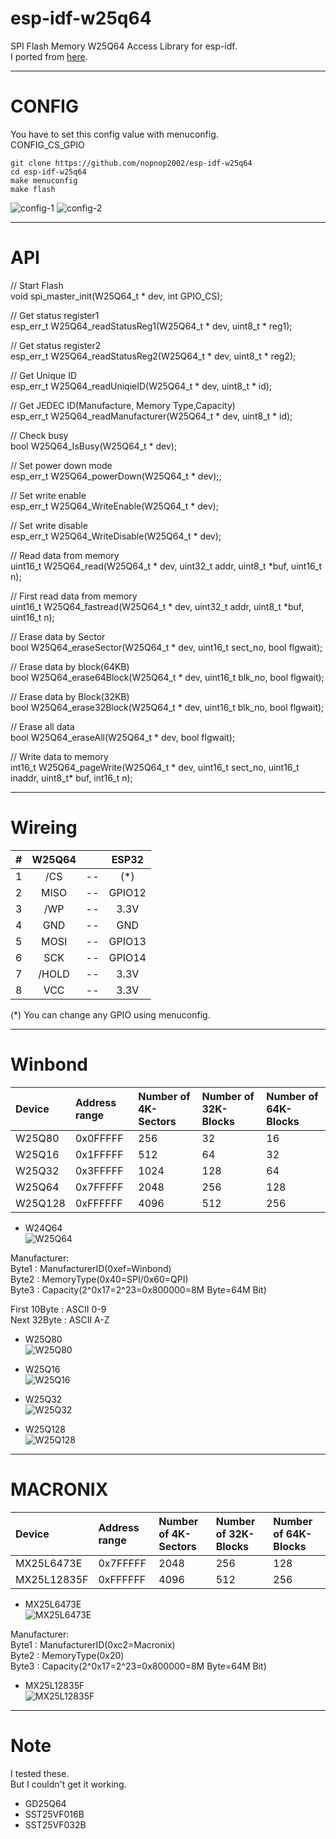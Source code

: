 # esp-idf-w25q64
SPI Flash Memory W25Q64 Access Library for esp-idf.   
I ported from [here](https://github.com/Tamakichi/Arduino-W25Q64).   

---

# CONFIG
You have to set this config value with menuconfig.   
CONFIG_CS_GPIO   

```
git clone https://github.com/nopnop2002/esp-idf-w25q64
cd esp-idf-w25q64
make menuconfig
make flash
```

![config-1](https://user-images.githubusercontent.com/6020549/59921481-bd014f00-9468-11e9-9e7a-0f2c74c8cca5.jpg)
![config-2](https://user-images.githubusercontent.com/6020549/59921484-becb1280-9468-11e9-994b-9b9e1e9edae6.jpg)

---

# API

// Start Flash  
void spi_master_init(W25Q64_t * dev, int GPIO_CS);  

// Get status register1  
esp_err_t W25Q64_readStatusReg1(W25Q64_t * dev, uint8_t * reg1);  

// Get status register2  
esp_err_t W25Q64_readStatusReg2(W25Q64_t * dev, uint8_t * reg2);  

// Get Unique ID  
esp_err_t W25Q64_readUniqieID(W25Q64_t * dev, uint8_t * id);  

// Get JEDEC ID(Manufacture, Memory Type,Capacity)  
esp_err_t W25Q64_readManufacturer(W25Q64_t * dev, uint8_t * id);  

// Check busy  
bool W25Q64_IsBusy(W25Q64_t * dev);  

// Set power down mode  
esp_err_t W25Q64_powerDown(W25Q64_t * dev);;  

// Set write enable  
esp_err_t W25Q64_WriteEnable(W25Q64_t * dev);  

// Set write disable  
esp_err_t W25Q64_WriteDisable(W25Q64_t * dev);  

// Read data from memory  
uint16_t W25Q64_read(W25Q64_t * dev, uint32_t addr, uint8_t *buf, uint16_t n);   

// First read data from memory  
uint16_t W25Q64_fastread(W25Q64_t * dev, uint32_t addr, uint8_t *buf, uint16_t n);  

// Erase data by Sector  
bool W25Q64_eraseSector(W25Q64_t * dev, uint16_t sect_no, bool flgwait);  

// Erase data by block(64KB)  
bool W25Q64_erase64Block(W25Q64_t * dev, uint16_t blk_no, bool flgwait);  

// Erase data by Block(32KB)  
bool W25Q64_erase32Block(W25Q64_t * dev, uint16_t blk_no, bool flgwait);  

// Erase all data  
bool W25Q64_eraseAll(W25Q64_t * dev, bool flgwait);  

// Write data to memory  
int16_t W25Q64_pageWrite(W25Q64_t * dev, uint16_t sect_no, uint16_t inaddr, uint8_t* buf, int16_t n);  

---

# Wireing  

|#|W25Q64||ESP32|
|:-:|:-:|:-:|:-:|
|1|/CS|--|(*)|
|2|MISO|--|GPIO12|
|3|/WP|--|3.3V|
|4|GND|--|GND|
|5|MOSI|--|GPIO13|
|6|SCK|--|GPIO14|
|7|/HOLD|--|3.3V|
|8|VCC|--|3.3V|

(*) You can change any GPIO using menuconfig.   

---

# Winbond

|Device|Address range|Number of 4K-Sectors|Number of 32K-Blocks|Number of 64K-Blocks|
|:---|:---|:---|:---|:---|
|W25Q80|0x0FFFFF|256|32|16|
|W25Q16|0x1FFFFF|512|64|32|
|W25Q32|0x3FFFFF|1024|128|64|
|W25Q64|0x7FFFFF|2048|256|128|
|W25Q128|0xFFFFFF|4096|512|256|

- W24Q64   
![W25Q64](https://user-images.githubusercontent.com/6020549/81382272-16d63a80-9149-11ea-90b3-aef92642914f.jpg)

Manufacturer:  
Byte1 : ManufacturerID(0xef=Winbond)  
Byte2 : MemoryType(0x40=SPI/0x60=QPI)  
Byte3 : Capacity(2^0x17=2^23=0x800000=8M Byte=64M Bit)  

First 10Byte : ASCII 0-9  
Next 32Byte : ASCII A-Z  

- W25Q80   
![W25Q80](https://user-images.githubusercontent.com/6020549/81382267-1342b380-9149-11ea-88bc-bc7cd07501a4.jpg)

- W25Q16   
![W25Q16](https://user-images.githubusercontent.com/6020549/81382295-1f2e7580-9149-11ea-98e7-b73a3d19ae12.jpg)

- W25Q32   
![W25Q32](https://user-images.githubusercontent.com/6020549/81382304-22296600-9149-11ea-8cbe-8da89123539a.jpg)

- W25Q128   
![W25Q128](https://user-images.githubusercontent.com/6020549/81382327-2c4b6480-9149-11ea-8b34-dcbd6e43aa37.jpg)

---

# MACRONIX   

|Device|Address range|Number of 4K-Sectors|Number of 32K-Blocks|Number of 64K-Blocks|
|:---|:---|:---|:---|:---|
|MX25L6473E|0x7FFFFF|2048|256|128|
|MX25L12835F|0xFFFFFF|4096|512|256|

- MX25L6473E   
![MX25L6473E](https://user-images.githubusercontent.com/6020549/81383580-32dadb80-914b-11ea-823b-6487b7a7e073.jpg)

Manufacturer:  
Byte1 : ManufacturerID(0xc2=Macronix)  
Byte2 : MemoryType(0x20)  
Byte3 : Capacity(2^0x17=2^23=0x800000=8M Byte=64M Bit)  

- MX25L12835F   
![MX25L12835F](https://user-images.githubusercontent.com/6020549/81383590-353d3580-914b-11ea-913d-ce862c58c36c.jpg)

---

# Note   
I tested these.   
But I couldn't get it working.   
- GD25Q64   
- SST25VF016B   
- SST25VF032B   
